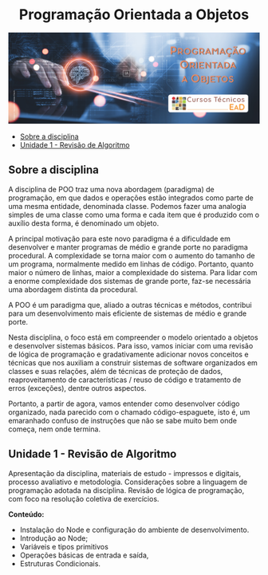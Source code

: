 <h1 align="center">
  Programação Orientada a Objetos
</h1>

![Banner](./assets/banner.png)

- [Sobre a disciplina](#sobre-a-disciplina)
- [Unidade 1 - Revisão de Algoritmo](#unidade-1---revisão-de-algoritmo)

## Sobre a disciplina

A disciplina de POO traz uma nova abordagem (paradigma) de programação, em que dados e operações estão integrados como parte de uma mesma entidade, denominada classe. Podemos fazer uma analogia simples de uma classe como uma forma e cada item que é produzido com o auxílio desta forma, é denominado um objeto.

A principal motivação para este novo paradigma é a dificuldade em desenvolver e manter programas de médio e grande porte no paradigma procedural. A complexidade se torna maior com o aumento do tamanho de um programa, normalmente medido em linhas de código. Portanto, quanto maior o número de linhas, maior a complexidade do sistema. Para lidar com a enorme complexidade dos sistemas de grande porte, faz-se necessária uma abordagem distinta da procedural.

A POO é um paradigma que, aliado a outras técnicas e métodos, contribui para um desenvolvimento mais eficiente de sistemas de médio e grande porte.

Nesta disciplina, o foco está em compreender o modelo orientado a objetos e desenvolver sistemas básicos. Para isso, vamos iniciar com uma revisão de lógica de programação e gradativamente adicionar novos conceitos e técnicas que nos auxiliam a construir sistemas de software organizados em classes e suas relações, além de técnicas de proteção de dados, reaproveitamento de características / reuso de código e tratamento de erros (exceções), dentre outros aspectos.

Portanto, a partir de agora, vamos entender como desenvolver código organizado, nada parecido com o chamado código-espaguete, isto é, um emaranhado confuso de instruções que não se sabe muito bem onde começa, nem onde termina.

## Unidade 1 - Revisão de Algoritmo

Apresentação da disciplina, materiais de estudo - impressos e digitais, processo avaliativo e metodologia. Considerações sobre a linguagem de programação adotada na disciplina. Revisão de lógica de programação, com foco na resolução coletiva de exercícios.

**Conteúdo:**

- Instalação do Node e configuração do ambiente de desenvolvimento.
- Introdução ao Node;
- Variáveis e tipos primitivos
- Operações básicas de entrada e saída,
- Estruturas Condicionais.

